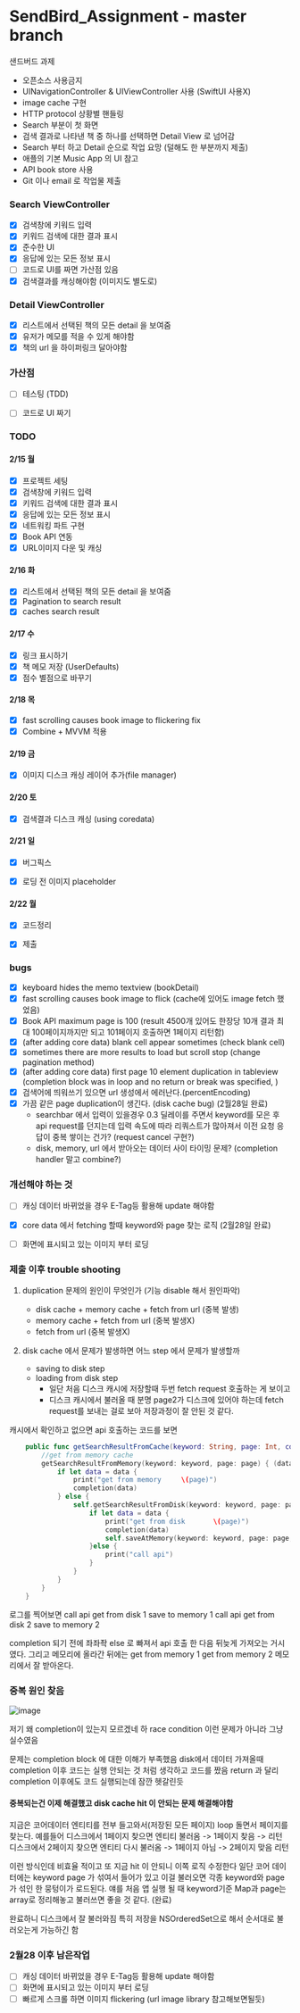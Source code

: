# SendBird_Assignment - master branch
샌드버드 과제

- 오픈소스 사용금지
- UINavigationController & UIViewController 사용 (SwiftUI 사용X)
- image cache 구현
- HTTP protocol 상황별 핸들링
- Search 부분이 첫 화면
- 검색 결과로 나타낸 책 중 하나를 선택하면 Detail View 로 넘어감
- Search 부터 하고 Detail 순으로 작업 요망 (덜해도 한 부분까지 제출)
- 애플의 기본 Music App 의 UI 참고
- API book store 사용
- Git 이나 email 로 작업물 제출

### Search ViewController
- [x] 검색창에 키워드 입력
- [x] 키워드 검색에 대한 결과 표시
- [x] 준수한 UI
- [x] 응답에 있는 모든 정보 표시
- [ ] 코드로 UI를 짜면 가산점 있음
- [x] 검색결과를 캐싱해야함 (이미지도 별도로)

### Detail ViewController
- [x] 리스트에서 선택된 책의 모든 detail 을 보여줌
- [x] 유저가 메모를 적을 수 있게 해야함
- [x] 책의 url 을 하이퍼링크 달아야함

### 가산점
- [ ] 테스팅 (TDD)
- [ ] 코드로 UI 짜기


### TODO
#### 2/15 월
- [x] 프로젝트 세팅
- [x] 검색창에 키워드 입력
- [x] 키워드 검색에 대한 결과 표시
- [x] 응답에 있는 모든 정보 표시
- [x] 네트워킹 파트 구현
- [x] Book API 연동
- [x] URL이미지 다운 및 캐싱
#### 2/16 화
- [x] 리스트에서 선택된 책의 모든 detail 을 보여줌
- [x] Pagination to search result
- [x] caches search result

#### 2/17 수
- [x] 링크 표시하기
- [x] 책 메모 저장 (UserDefaults)
- [x] 점수 별점으로 바꾸기

#### 2/18 목
- [x] fast scrolling causes book image to flickering fix
- [x] Combine + MVVM 적용 

#### 2/19 금
- [x] 이미지 디스크 캐싱 레이어 추가(file manager)

#### 2/20 토
- [x] 검색결과 디스크 캐싱 (using coredata)


#### 2/21 일
- [x] 버그픽스
- [x] 로딩 전 이미지 placeholder


#### 2/22 월
- [x] 코드정리
- [x] 제출



### bugs
- [x] keyboard hides the memo textview (bookDetail)
- [x] fast scrolling causes book image to flick (cache에 있어도 image fetch 했었음)
- [x] Book API maximum page is 100 (result 4500개 있어도 한장당 10개 결과 최대 100페이지까지만 되고 101페이지 호출하면 1페이지 리턴함)
- [x] (after adding core data) blank cell appear sometimes (check blank cell)
- [x] sometimes there are more results to load but scroll stop (change pagination method)
- [x] (after adding core data) first page 10 element duplication in tableview (completion block was in loop and no return or break was specified, )
- [x] 검색어에 띄워쓰기 있으면 url 생성에서 에러난다.(percentEncoding)
- [x] 가끔 같은 page duplication이 생긴다. (disk cache bug) (2월28일 완료)
    - searchbar 에서 입력이 있을경우 0.3 딜레이를 주면서 keyword를 모은 후 api request를 던지는데 입력 속도에 따라 리쿼스트가 많아져서 이전 요청 응답이 중복 쌓이는 건가? (request cancel 구현?)
    - disk, memory, url 에서 받아오는 데이터 사이 타이밍 문제? (completion handler 말고 combine?)



### 개선해야 하는 것
- [ ] 캐싱 데이터 바뀌었을 경우 E-Tag등 활용해 update 해야함
- [x] core data 에서 fetching 할때 keyword와 page 찾는 로직 (2월28일 완료)
- [ ] 화면에 표시되고 있는 이미지 부터 로딩


### 제출 이후 trouble shooting
1. duplication 문제의 원인이 무엇인가 (기능 disable 해서 원인파악)
    - disk cache + memory cache + fetch from url (중복 발생)
    - memory cache + fetch from url (중복 발생X)
    - fetch from url (중복 발생X)

2. disk cache 에서 문제가 발생하면 어느 step 에서 문제가 발생할까
    - saving to disk step
    - loading from disk step
        - 일단 처음 디스크 캐시에 저장할때 두번 fetch request 호출하는 게 보이고
        - 디스크 캐시에서 불러올 때 분명 page2가 디스크에 있어야 하는데 fetch request를 보내는 걸로 보아 저장과정이 잘 안된 것 같다.

캐시에서 확인하고 없으면 api 호출하는 코드를 보면

```swift
    public func getSearchResultFromCache(keyword: String, page: Int, completion: @escaping (BookSearchModel?) -> ()) {
        //get from memory cache
        getSearchResultFromMemory(keyword: keyword, page: page) { (data) in
            if let data = data {
                print("get from memory     \(page)")
                completion(data)
            } else {
                self.getSearchResultFromDisk(keyword: keyword, page: page) { (data) in
                    if let data = data {
                        print("get from disk       \(page)")
                        completion(data)
                        self.saveAtMemory(keyword: keyword, page: page, data: data)
                    }else {
                        print("call api")
                    }
                }
            }
        }
    }
```
로그를 찍어보면 
call api
get from disk       1
save to memory      1
call api
get from disk       2
save to memory      2

completion 되기 전에 좌좌좍 else 로 빠져서 api 호출 한 다음 뒤늦게 가져오는 거시였다.
그리고 메모리에 올라간 뒤에는 
get from memory     1
get from memory     2
메모리에서 잘 받아온다.

### 중복 원인 찾음
![image](https://user-images.githubusercontent.com/37135317/109421229-cd2d4800-7a19-11eb-83e9-857b9c04ecbd.png)

저기 왜 completion이 있는지 모르겠네 하 race condition 이런 문제가 아니라 그냥 실수였음

문제는 completion block 에 대한 이해가 부족했음
disk에서 데이터 가져올때 completion 이후 코드는 실행 안되는 것 처럼 생각하고 코드를 짰음
return 과 달리 completion 이후에도 코드 실행되는데 잠깐 헷갈린듯


#### 중복되는건 이제 해결했고 disk cache hit 이 안되는 문제 해결해야함

지금은 코어데이터 엔티티를 전부 들고와서(저장된 모든 페이지)
loop 돌면서 페이지를 찾는다. 
예를들어 디스크에서 1페이지 찾으면
엔티티 불러옴 -> 1페이지 찾음 -> 리턴
디스크에서 2페이지 찾으면
엔티티 다시 불러옴 -> 1페이지 아님 -> 2페이지 맞음 리턴

이런 방식인데 비효율 적이고 또 지금 hit 이 안되니 이쪽 로직 수정한다
일단 코어 데이터에는 keyword page 가 섞여서 들어가 있고 이걸 불러오면 각종 keyword와 page가 섞인 한 뭉텅이가 로드된다.
얘를 처음 앱 실행 될 때 keyword기준 Map과 page는 array로 정리해놓고 불러쓰면 좋을 것 같다. (완료)

완료하니 디스크에서 잘 불러와짐
특히 저장을 NSOrderedSet으로 해서 순서대로 불러오는게 가능하긴 함

### 2월28 이후 남은작업
- [ ] 캐싱 데이터 바뀌었을 경우 E-Tag등 활용해 update 해야함
- [ ] 화면에 표시되고 있는 이미지 부터 로딩
- [ ] 빠르게 스크롤 하면 이미지 flickering (url image library 참고해보면될듯)
